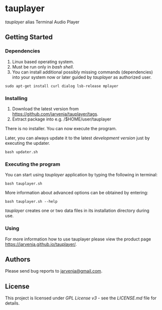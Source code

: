# tauplayer

_tauplayer_ alias Terminal Audio Player 

## Getting Started

### Dependencies

1) Linux based operating system.
2) Must be run only in _bash shell_.
3) You can install additional possibly missing commands (dependencies) into your system now or later guided by _tauplayer_ as authorized user.

  ```
  sudo apt-get install curl dialog lsb-release mplayer
  ```

### Installing

1) Download the latest version from https://github.com/jarvenja/tauplayer/tags.
2) Extract package into e.g. /$HOME/user/tauplayer

There is no installer. You can now execute the program.

Later, you can always update it to the latest _development version_ just by executing the updater.

  ```
  bash updater.sh
  ```

### Executing the program

You can start using _tauplayer_ application by typing the following in terminal:
```
bash tauplayer.sh
```
More information about advanced options can be obtained by entering: 

```
bash tauplayer.sh --help
```
_tauplayer_ creates one or two data files in its installation directory during use.

### Using 

For more information how to use tauplayer please view the product page https://jarvenja.github.io/tauplayer/.

## Authors

Please send bug reports to jarvenja@gmail.com.

## License

This project is licensed under _GPL License v3_ - see the _LICENSE.md_ file for details.

